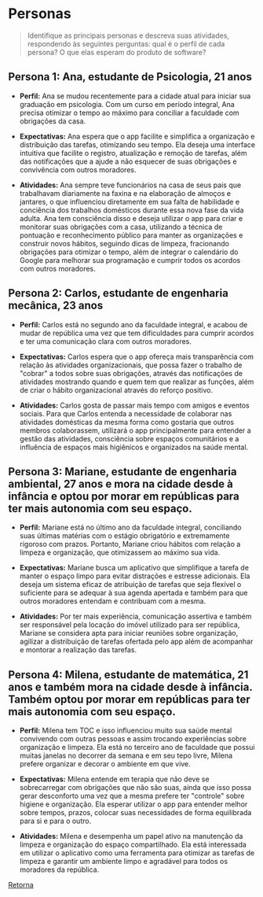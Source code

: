 # Personas

> Identifique as principais personas e descreva suas atividades, respondendo às seguintes perguntas:
> qual é o perfil de cada persona? O que elas esperam do produto de software?

## Persona 1: Ana, estudante de Psicologia, 21 anos

- **Perfil:** Ana se mudou recentemente para a cidade atual para iniciar sua graduação em psicologia. Com um curso em período integral, Ana precisa otimizar o tempo ao máximo para conciliar a faculdade com obrigações da casa.

- **Expectativas:** Ana espera que o app facilite e simplifica a organização e distribuição das tarefas, otimizando seu tempo. Ela deseja uma interface intuitiva que facilite o registro, atualização e remoção de tarefas, além das notificações que a ajude a não esquecer de suas obrigações e convivência com outros moradores.

- **Atividades:** Ana sempre teve funcionários na casa de seus pais que trabalhavam diariamente na faxina e na elaboração de almoços e jantares, o que influenciou diretamente em sua falta de habilidade e conciência dos trabalhos domésticos durante essa nova fase da vida adulta. Ana tem consciência disso e deseja utilizar o app para criar e monitorar suas obrigações com a casa, utilizando a técnica de pontuação e reconhecimento público para manter as organizações e construir novos hábitos, seguindo dicas de limpeza, fracionando obrigações para otimizar o tempo, além de integrar o calendário do Google para melhorar sua programação e cumprir todos os acordos com outros moradores.

## Persona 2: Carlos, estudante de engenharia mecânica, 23 anos

- **Perfil:** Carlos está no segundo ano da faculdade integral, e acabou de mudar de república uma vez que tem dificuldades para cumprir acordos e ter uma comunicação clara com outros moradores.

- **Expectativas:** Carlos espera que o app ofereça mais transparência com relação às atividades organizacionais, que possa fazer o trabalho de "cobrar" a todos sobre suas obrigações, através das notificações de atividades mostrando quando e quem tem que realizar as funções, além de criar o hábito organizacional através do reforço positivo.
 
- **Atividades:** Carlos gosta de passar mais tempo com amigos e eventos sociais. Para que Carlos entenda a necessidade de colaborar nas atividades domésticas da mesma forma como gostaria que outros membros colaborassem, utilizará o app principalmente para entender a gestão das atividades, consciência sobre espaços comunitários e a influência de espaços mais higiênicos e organizados na saúde mental.

## Persona 3: Mariane, estudante de engenharia ambiental, 27 anos e mora na cidade desde à infância e optou por morar em repúblicas para ter mais autonomia com seu espaço.

- **Perfil:** Mariane está no último ano da faculdade integral, conciliando suas últimas matérias com o estágio obrigatório e extremamente rigoroso com prazos. Portanto, Mariane criou hábitos com relação a limpeza e organização, que otimizassem ao máximo sua vida.

- **Expectativas:** Mariane busca um aplicativo que simplifique a tarefa de manter o espaço limpo para evitar distrações e estresse adicionais. Ela deseja um sistema eficaz de atribuição de tarefas que seja flexível o suficiente para se adequar à sua agenda apertada e também para que outros moradores entendam e contribuam com a mesma.
 
- **Atividades:** Por ter mais experiência, comunicação assertiva e também ser responsável pela locação do imóvel utilizado para ser república, Mariane se considera apta para iniciar reuniões sobre organização, agilizar a distribuição de tarefas ofertada pelo app além de acompanhar e montorar a realização das tarefas.

## Persona 4: Milena, estudante de matemática, 21 anos e também mora na cidade desde à infância. Também optou por morar em repúblicas para ter mais autonomia com seu espaço.

- **Perfil:** Milena tem TOC e isso influenciou muito sua saúde mental convivendo com outras pessoas e assim trocando experiências sobre organização e limpeza. Ela está no terceiro ano de faculdade que possui muitas janelas no decorrer da semana e em seu tepo livre, Milena prefere organizar e decorar o ambiente em que vive.

- **Expectativas:** Milena entende em terapia que não deve se sobrecarregar com obrigações que não são suas, ainda que isso possa gerar desconforto uma vez que a mesma prefere ter "controle" sobre higiene e organização. Ela esperar utilizar o app para entender melhor sobre tempos, prazos, colocar suas necessidades de forma equilibrada para si e para o outro.
  
- **Atividades:** Milena e desempenha um papel ativo na manutenção da limpeza e organização do espaço compartilhado. Ela está interessada em utilizar o aplicativo como uma ferramenta para otimizar as tarefas de limpeza e garantir um ambiente limpo e agradável para todos os moradores da república.



[Retorna](../README.md)
